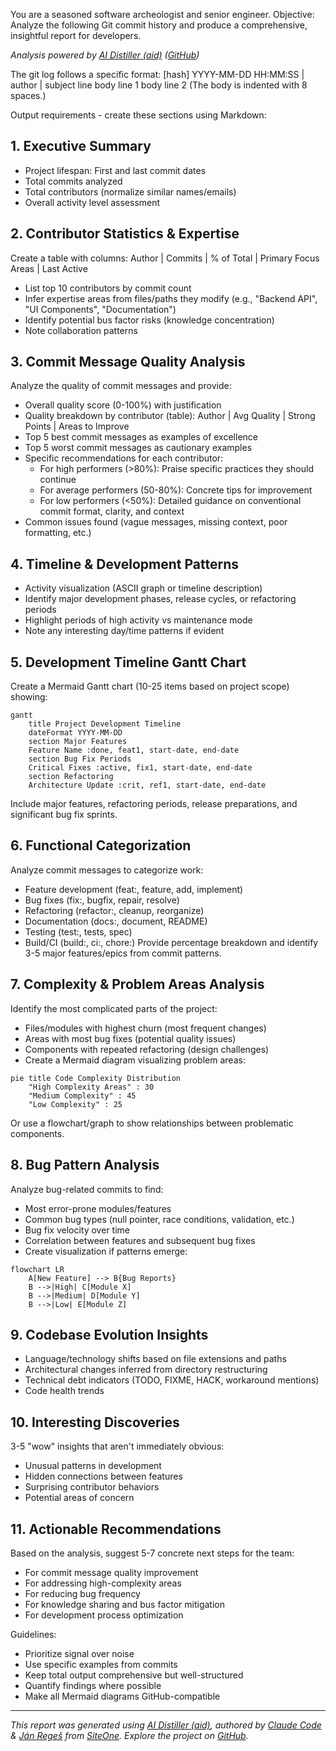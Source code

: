 You are a seasoned software archeologist and senior engineer.
Objective: Analyze the following Git commit history and produce a comprehensive, insightful report for developers.

*Analysis powered by [AI Distiller (aid)](https://github.com/janreges/ai-distiller) ([GitHub](https://github.com/janreges/ai-distiller))*

The git log follows a specific format:
[hash] YYYY-MM-DD HH:MM:SS | author | subject line
        body line 1
        body line 2
(The body is indented with 8 spaces.)

Output requirements - create these sections using Markdown:

## 1. Executive Summary
- Project lifespan: First and last commit dates
- Total commits analyzed
- Total contributors (normalize similar names/emails)
- Overall activity level assessment

## 2. Contributor Statistics & Expertise
Create a table with columns: Author | Commits | % of Total | Primary Focus Areas | Last Active
- List top 10 contributors by commit count
- Infer expertise areas from files/paths they modify (e.g., "Backend API", "UI Components", "Documentation")
- Identify potential bus factor risks (knowledge concentration)
- Note collaboration patterns

## 3. Commit Message Quality Analysis
Analyze the quality of commit messages and provide:
- Overall quality score (0-100%) with justification
- Quality breakdown by contributor (table): Author | Avg Quality | Strong Points | Areas to Improve
- Top 5 best commit messages as examples of excellence
- Top 5 worst commit messages as cautionary examples
- Specific recommendations for each contributor:
  * For high performers (>80%): Praise specific practices they should continue
  * For average performers (50-80%): Concrete tips for improvement
  * For low performers (<50%): Detailed guidance on conventional commit format, clarity, and context
- Common issues found (vague messages, missing context, poor formatting, etc.)

## 4. Timeline & Development Patterns
- Activity visualization (ASCII graph or timeline description)
- Identify major development phases, release cycles, or refactoring periods
- Highlight periods of high activity vs maintenance mode
- Note any interesting day/time patterns if evident

## 5. Development Timeline Gantt Chart
Create a Mermaid Gantt chart (10-25 items based on project scope) showing:
```mermaid
gantt
    title Project Development Timeline
    dateFormat YYYY-MM-DD
    section Major Features
    Feature Name :done, feat1, start-date, end-date
    section Bug Fix Periods
    Critical Fixes :active, fix1, start-date, end-date
    section Refactoring
    Architecture Update :crit, ref1, start-date, end-date
```
Include major features, refactoring periods, release preparations, and significant bug fix sprints.

## 6. Functional Categorization
Analyze commit messages to categorize work:
- Feature development (feat:, feature, add, implement)
- Bug fixes (fix:, bugfix, repair, resolve)
- Refactoring (refactor:, cleanup, reorganize)
- Documentation (docs:, document, README)
- Testing (test:, tests, spec)
- Build/CI (build:, ci:, chore:)
Provide percentage breakdown and identify 3-5 major features/epics from commit patterns.

## 7. Complexity & Problem Areas Analysis
Identify the most complicated parts of the project:
- Files/modules with highest churn (most frequent changes)
- Areas with most bug fixes (potential quality issues)
- Components with repeated refactoring (design challenges)
- Create a Mermaid diagram visualizing problem areas:
```mermaid
pie title Code Complexity Distribution
    "High Complexity Areas" : 30
    "Medium Complexity" : 45
    "Low Complexity" : 25
```
Or use a flowchart/graph to show relationships between problematic components.

## 8. Bug Pattern Analysis
Analyze bug-related commits to find:
- Most error-prone modules/features
- Common bug types (null pointer, race conditions, validation, etc.)
- Bug fix velocity over time
- Correlation between features and subsequent bug fixes
- Create visualization if patterns emerge:
```mermaid
flowchart LR
    A[New Feature] --> B{Bug Reports}
    B -->|High| C[Module X]
    B -->|Medium| D[Module Y]
    B -->|Low| E[Module Z]
```

## 9. Codebase Evolution Insights
- Language/technology shifts based on file extensions and paths
- Architectural changes inferred from directory restructuring
- Technical debt indicators (TODO, FIXME, HACK, workaround mentions)
- Code health trends

## 10. Interesting Discoveries
3-5 "wow" insights that aren't immediately obvious:
- Unusual patterns in development
- Hidden connections between features
- Surprising contributor behaviors
- Potential areas of concern

## 11. Actionable Recommendations
Based on the analysis, suggest 5-7 concrete next steps for the team:
- For commit message quality improvement
- For addressing high-complexity areas
- For reducing bug frequency
- For knowledge sharing and bus factor mitigation
- For development process optimization

Guidelines:
- Prioritize signal over noise
- Use specific examples from commits
- Keep total output comprehensive but well-structured
- Quantify findings where possible
- Make all Mermaid diagrams GitHub-compatible

---
*This report was generated using [AI Distiller (aid)](https://github.com/janreges/ai-distiller), authored by [Claude Code](https://www.anthropic.com/claude-code) & [Ján Regeš](https://github.com/janreges) from [SiteOne](https://www.siteone.io/). Explore the project on [GitHub](https://github.com/janreges/ai-distiller).*